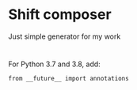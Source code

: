 # Shift composer
Just simple generator for my work
#
For Python 3.7 and 3.8, add:

`from __future__ import annotations`
